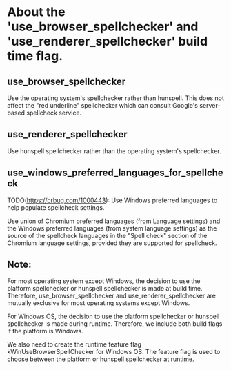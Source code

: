 # About the 'use_browser_spellchecker' and 'use_renderer_spellchecker' build time flag.

## use_browser_spellchecker

Use the operating system's spellchecker rather than hunspell. This does
not affect the "red underline" spellchecker which can consult Google's
server-based spellcheck service.

## use_renderer_spellchecker
Use hunspell spellchecker rather than the operating system's spellchecker.

## use_windows_preferred_languages_for_spellcheck
TODO(https://crbug.com/1000443): Use Windows preferred languages to help populate spellcheck settings.

Use union of Chromium preferred languages (from Language settings) and
the Windows preferred languages (from system language settings) as the
source of the spellcheck languages in the "Spell check" section of the
Chromium language settings, provided they are supported for spellcheck.

## Note:

For most operating system except Windows, the decision to use the platform
spellchecker or hunspell spellchecker is made at build time. Therefore,
use_browser_spellchecker and use_renderer_spellchecker are mutually
exclusive for most operating systems except Windows.

For Windows OS, the decision to use the platform spellchecker or hunspell
spellchecker is made during runtime. Therefore, we include both build
flags if the platform is Windows.

We also need to create the runtime feature flag kWinUseBrowserSpellChecker
for Windows OS. The feature flag is used to choose between the platform or
hunspell spellchecker at runtime.
